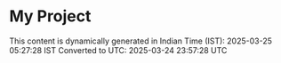 # My Project

This content is dynamically generated in Indian Time (IST): 2025-03-25 05:27:28 IST
Converted to UTC: 2025-03-24 23:57:28 UTC
